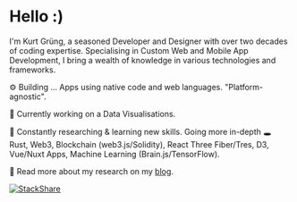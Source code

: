 # Hello :) 

I'm Kurt Grüng, a seasoned Developer and Designer with over two decades of coding expertise. 
Specialising in Custom Web and Mobile App Development, I bring a wealth of knowledge in various technologies and frameworks.

⚙️ Building ... Apps using native code and web languages. "Platform-agnostic". 

🔭 Currently working on a Data Visualisations. 

🧪 Constantly researching & learning new skills. Going more in-depth 🕳️<br> 
Rust, Web3, Blockchain (web3.js/Solidity), React Three Fiber/Tres, D3, Vue/Nuxt Apps, Machine Learning (Brain.js/TensorFlow). 

💬 Read more about my research on my <a target="_blank" href="http://kurtgrung.com/blog">blog</a>.

[![StackShare](http://img.shields.io/badge/tech-stack-0690fa.svg?style=flat)](https://stackshare.io/kurtgrung/my-stack)

<!--
**kurtgrung/kurtgrung** is a ✨ _special_ ✨ repository because its `README.md` (this file) appears on your GitHub profile.
- How to reach me: ... kurtgrung@gmail.com
- Available for paid work 
- https://kurtgrung.github.io
- http://kurtgrung.com
-->

